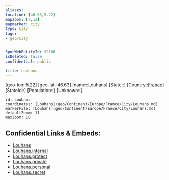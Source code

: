 ```yaml
---
aliases: 
location: [46.63,5.22]
mapzoom: [7,12] 
mapmarker: city 
type: City
tags:
- geo/City


SpocWebEntityId: 32106
isDeleted: false
confidential: public

title: Louhans
---
```

[geo-lon::5.22]
[geo-lat::46.63]
[name::Louhans]
[State::]
[Country::[France](geo/Continent/Europe/France.md)]
[StateId::]
[Population::]
[Unknown::]


```leaflet
id: Louhans
coordinates: [Louhans](geo/Continent/Europe/France/City/Louhans.md)
markerFile: [Louhans](geo/Continent/Europe/France/City/Louhans.md)
defaultZoom: 11 
maxZoom: 18
```


## Confidential Links & Embeds: 
- [Louhans](../../../../../../_public/geo/Continent/Europe/France/City/Louhans.md) 
- [Louhans.internal](../../../../../../_internal/geo/Continent/Europe/France/City/Louhans.internal.md) 
- [Louhans.protect](../../../../../../_protect/geo/Continent/Europe/France/City/Louhans.protect.md) 
- [Louhans.private](../../../../../../_private/geo/Continent/Europe/France/City/Louhans.private.md) 
- [Louhans.personal](../../../../../../_personal/geo/Continent/Europe/France/City/Louhans.personal.md) 
- [Louhans.secret](../../../../../../_secret/geo/Continent/Europe/France/City/Louhans.secret.md) 
